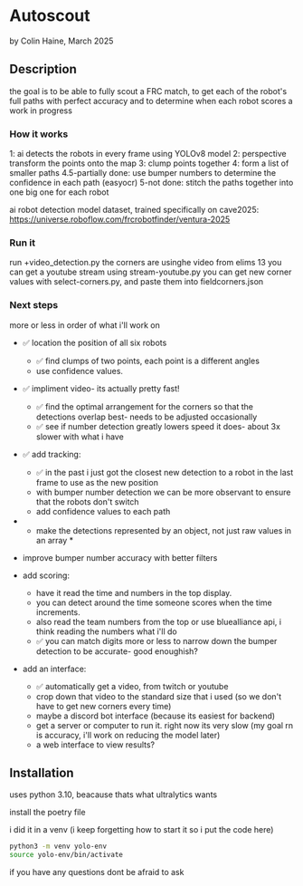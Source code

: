 # Autoscout
by Colin Haine, March 2025

## Description
the goal is to be able to fully scout a FRC match, to get each of the robot's full paths with perfect accuracy and to determine when each robot scores
a work in progress

### How it works
1: ai detects the robots in every frame using YOLOv8 model
2: perspective transform the points onto the map
3: clump points together
4: form a list of smaller paths
4.5-partially done: use bumper numbers to determine the confidence in each path (easyocr)
5-not done: stitch the paths together into one big one for each robot

ai robot detection model dataset, trained specifically on cave2025:
https://universe.roboflow.com/frcrobotfinder/ventura-2025 

### Run it
run +video_detection.py
the corners are usinghe video from elims 13 
you can get a youtube stream using stream-youtube.py
you can get new corner values with select-corners.py, and paste them into fieldcorners.json

### Next steps
more or less in order of what i'll work on
- ✅ location the position of all six robots
    - ✅ find clumps of two points, each point is a different angles
    - use confidence values.
- ✅ impliment video- its actually pretty fast!
    - ✅ find the optimal arrangement for the corners so that the detections overlap best- needs to be adjusted occasionally
    - ✅ see if number detection greatly lowers speed it does- about 3x slower with what i have
- ✅ add tracking:
    - ✅ in the past i just got the closest new detection to a robot in the last frame to use as the new position
    - with bumper number detection we can be more observant to ensure that the robots don't switch
    - add confidence values to each path

- * make the detections represented by an object, not just raw values in an array *
- improve bumper number accuracy with better filters
- add scoring:
    - have it read the time and numbers in the top display.
    - you can detect around the time someone scores when the time increments. 
    - also read the team numbers from the top or use bluealliance api, i think reading the numbers what i'll do
    - ✅ you can match digits more or less to narrow down the bumper detection to be accurate- good enoughish?
- add an interface:
    - ✅ automatically get a video, from twitch or youtube
    - crop down that video to the standard size that i used (so we don't have to get new corners every time)
    - maybe a discord bot interface (because its easiest for backend)
    - get a server or computer to run it. right now its very slow (my goal rn is accuracy, i'll work on reducing the model later) 
    - a web interface to view results?

## Installation
uses python 3.10, beacause thats what ultralytics wants

install the poetry file

i did it in a venv (i keep forgetting how to start it so i put the code here)
```sh
python3 -m venv yolo-env
source yolo-env/bin/activate
```

if you have any questions dont be afraid to ask
